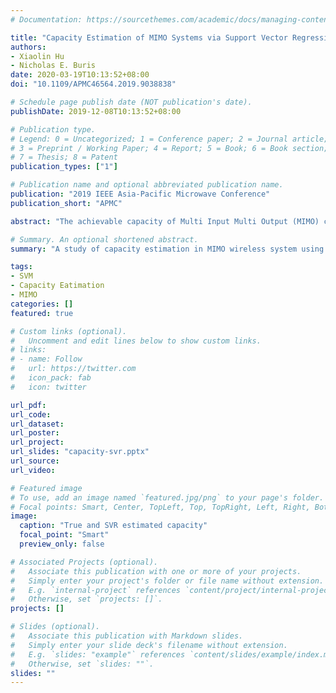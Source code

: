 ```yaml
---
# Documentation: https://sourcethemes.com/academic/docs/managing-content/

title: "Capacity Estimation of MIMO Systems via Support Vector Regression"
authors:
- Xiaolin Hu 
- Nicholas E. Buris
date: 2020-03-19T10:13:52+08:00
doi: "10.1109/APMC46564.2019.9038838"

# Schedule page publish date (NOT publication's date).
publishDate: 2019-12-08T10:13:52+08:00

# Publication type.
# Legend: 0 = Uncategorized; 1 = Conference paper; 2 = Journal article;
# 3 = Preprint / Working Paper; 4 = Report; 5 = Book; 6 = Book section;
# 7 = Thesis; 8 = Patent
publication_types: ["1"]

# Publication name and optional abbreviated publication name.
publication: "2019 IEEE Asia-Pacific Microwave Conference"
publication_short: "APMC"

abstract: "The achievable capacity of Multi Input Multi Output (MIMO) capable wireless systems over a geographic area is an important quantity for system planning. Given the characteristics of the propagation environment and the specifics of the antenna systems on both sides of the link, the capacity can be evaluated in a straightforward and `exact' albeit tedious and time consuming manner. This paper employs a Support Vector Regression (SVR) approach to create a machine learning model of the capacity and thus evaluate it fast, requiring only a fraction of `exact' calculations. For purposes of system planning, it is seen that reasonable accuracy can be achieved with SVR at about 10-15%of the computational effort of the `exact' approach."

# Summary. An optional shortened abstract.
summary: "A study of capacity estimation in MIMO wireless system using SVR algorithm"

tags:
- SVM 
- Capacity Eatimation
- MIMO
categories: []
featured: true 

# Custom links (optional).
#   Uncomment and edit lines below to show custom links.
# links:
# - name: Follow
#   url: https://twitter.com
#   icon_pack: fab
#   icon: twitter

url_pdf:
url_code:
url_dataset:
url_poster:
url_project:
url_slides: "capacity-svr.pptx"
url_source:
url_video:

# Featured image
# To use, add an image named `featured.jpg/png` to your page's folder. 
# Focal points: Smart, Center, TopLeft, Top, TopRight, Left, Right, BottomLeft, Bottom, BottomRight.
image:
  caption: "True and SVR estimated capacity"
  focal_point: "Smart"
  preview_only: false

# Associated Projects (optional).
#   Associate this publication with one or more of your projects.
#   Simply enter your project's folder or file name without extension.
#   E.g. `internal-project` references `content/project/internal-project/index.md`.
#   Otherwise, set `projects: []`.
projects: []

# Slides (optional).
#   Associate this publication with Markdown slides.
#   Simply enter your slide deck's filename without extension.
#   E.g. `slides: "example"` references `content/slides/example/index.md`.
#   Otherwise, set `slides: ""`.
slides: ""
---
```

